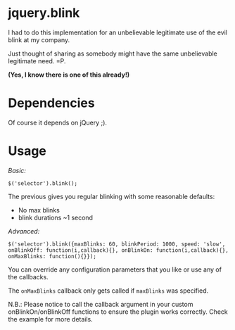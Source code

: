 # jquery.blink

I had to do this implementation for an unbelievable legitimate use of the evil blink at my company.

Just thought of sharing as somebody might have the same unbelievable legitimate need. =P.

**(Yes, I know there is one of this already!)**

# Dependencies

Of course it depends on jQuery ;).

# Usage

*Basic:*

    $('selector').blink();

The previous gives you regular blinking with some reasonable defaults:

 * No max blinks
 * blink durations ~1 second

*Advanced:*

    $('selector').blink({maxBlinks: 60, blinkPeriod: 1000, speed: 'slow', onBlinkOff: function(i,callback){}, onBlinkOn: function(i,callback){}, onMaxBlinks: function(){}}); 

You can override any configuration parameters that you like or use any of the callbacks.

The `onMaxBlinks` callback only gets called if `maxBlinks` was specified.

N.B.: Please notice to call the callback argument in your custom onBlinkOn/onBlinkOff functions to ensure the plugin works correctly. Check the example for more details.
